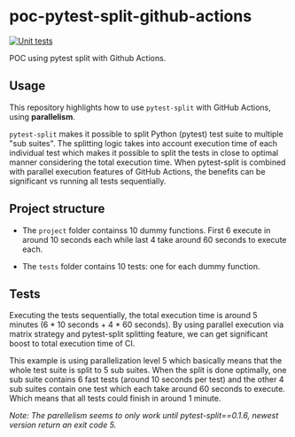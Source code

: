 # poc-pytest-split-github-actions

[![Unit tests](https://github.com/GuillaumeFalourd/poc-pytest-split-github-actions/actions/workflows/unit-tests.yml/badge.svg)](https://github.com/GuillaumeFalourd/poc-pytest-split-github-actions/actions/workflows/unit-tests.yml)

POC using pytest split with Github Actions.

## Usage

This repository highlights how to use `pytest-split` with GitHub Actions, using **parallelism**. 

`pytest-split` makes it possible to split Python (pytest) test suite to multiple "sub suites". The splitting logic takes into account execution time of each individual test which makes it possible to split the tests in close to optimal manner considering the total execution time. When pytest-split is combined with parallel execution features of GitHub Actions, the benefits can be significant vs running all tests sequentially.

## Project structure

- The `project` folder containss 10 dummy functions. First 6 execute in around 10 seconds each while last 4 take around 60 seconds to execute each.

- The `tests` folder contains 10 tests: one for each dummy function.

## Tests

Executing the tests sequentially, the total execution time is around 5 minutes (6 * 10 seconds + 4 * 60 seconds). By using parallel execution via matrix strategy and pytest-split splitting feature, we can get significant boost to total execution time of CI.

This example is using parallelization level 5 which basically means that the whole test suite is split to 5 sub suites. When the split is done optimally, one sub suite contains 6 fast tests (around 10 seconds per test) and the other 4 sub suites contain one test which each take around 60 seconds to execute. Which means that all tests could finish in around 1 minute.

_Note: The parellelism seems to only work until pytest-split==0.1.6, newest version return an exit code 5._